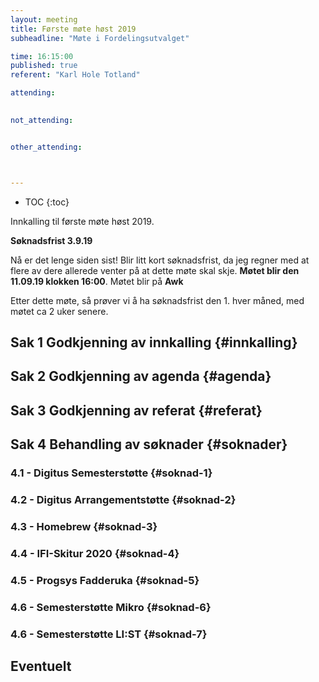 ```yaml
---
layout: meeting
title: Første møte høst 2019
subheadline: "Møte i Fordelingsutvalget"

time: 16:15:00
published: true
referent: "Karl Hole Totland"

attending:
  

not_attending:


other_attending:



---
```


* TOC
{:toc}

Innkalling til første møte høst 2019.

**Søknadsfrist 3.9.19**

Nå er det lenge siden sist! Blir litt kort søknadsfrist, da jeg regner med at flere av dere allerede venter på at dette møte skal skje. **Møtet blir den 11.09.19 klokken 16:00**. Møtet blir på **Awk**

Etter dette møte, så prøver vi å ha søknadsfrist den 1. hver måned, med møtet ca 2 uker senere. 




## Sak 1 Godkjenning av innkalling {#innkalling}

## Sak 2 Godkjenning av agenda {#agenda}

## Sak 3 Godkjenning av referat {#referat}


## Sak 4 Behandling av søknader {#soknader}

### 4.1 - Digitus Semesterstøtte {#soknad-1}

### 4.2 - Digitus Arrangementstøtte {#soknad-2}

### 4.3 - Homebrew {#soknad-3}

### 4.4 - IFI-Skitur 2020 {#soknad-4}

### 4.5 - Progsys Fadderuka {#soknad-5}

### 4.6 - Semesterstøtte Mikro {#soknad-6}

### 4.6 - Semesterstøtte LI:ST {#soknad-7}

## Eventuelt
